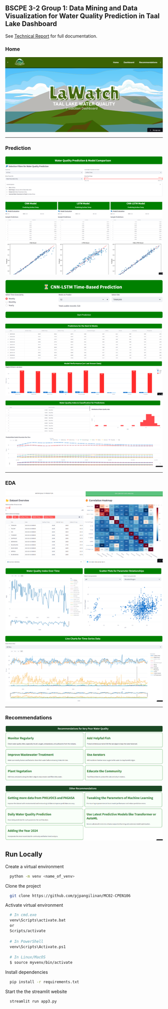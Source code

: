 
## BSCPE 3-2 Group 1: Data Mining and Data Visualization for Water Quality Prediction in Taal Lake Dashboard

See [Technical Report](https://github.com/pjpangilinan/MC02-CPEN106/blob/main/Group1_TechnicalReport_Data-Mining-and-Data-Visualization-for-Water-Quality-Prediction-in-Taal-Lake.pdf) for full documentation.

### Home

![Screenshot of the Dashboard's Homepage](https://github.com/pjpangilinan/MC02-CPEN106/blob/main/docs/home.png)

---

### Prediction

![Screenshot of the Dashboard's Selection for Model Comparison](https://github.com/pjpangilinan/MC02-CPEN106/blob/main/docs/Model%20Comparison%20Selection.png)

![Screenshot of the Dashboard's Sample Model Comparison for Surface Temp](https://github.com/pjpangilinan/MC02-CPEN106/blob/main/docs/Model%20Comparison.png)

![Screenshot of the Dashboards Selection for Time-Based Prediction + WQI Calculation](https://github.com/pjpangilinan/MC02-CPEN106/blob/main/docs/Time-Based%20Prediction%20%2B%20WQI%20Calculation%20Selection.png)

![Screenshot of the Dashboard's Sample Prediction for the Next 52 Weeks + Performance Metrics](https://github.com/pjpangilinan/MC02-CPEN106/blob/main/docs/Time-Based%20Prediction.png)

![Screenshot of the Dashboard's Sample Prediction WQI Scores + Visualization](https://github.com/pjpangilinan/MC02-CPEN106/blob/main/docs/WQI%20Calculation.png)

---

### EDA

![Dataset Overview + Heatmap](https://github.com/pjpangilinan/MC02-CPEN106/blob/main/docs/EDA%20P.1.png)

![WQI Over Time + Scatter Plot for Parameters](https://github.com/pjpangilinan/MC02-CPEN106/blob/main/docs/EDA%20P.2.png)

![Time-Series Chart](https://github.com/pjpangilinan/MC02-CPEN106/blob/main/docs/EDA%20P.3.png)

---

### Recommendations

![Recommendations for Very Poor Water Quality](https://github.com/pjpangilinan/MC02-CPEN106/blob/main/docs/R1.png)

![Other Recommendations](https://github.com/pjpangilinan/MC02-CPEN106/blob/main/docs/R2.png)

## Run Locally

Create a virtual environment

```bash
  python -m venv <name_of_venv>
```

Clone the project

```bash
  git clone https://github.com/pjpangilinan/MC02-CPEN106
```

Activate virtual environment

```bash
  # In cmd.exe
  venv\Scripts\activate.bat
  or
  Scripts/activate

  # In PowerShell
  venv\Scripts\Activate.ps1

  # In Linux/MacOS
  $ source myvenv/bin/activate
```

Install dependencies

```bash
  pip install -r requirements.txt
```

Start the the streamlit website

```bash
  streamlit run app3.py
```
